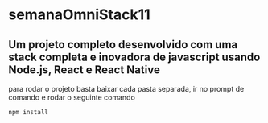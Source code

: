 # semanaOmniStack11

## Um projeto completo desenvolvido com uma stack completa e inovadora de javascript usando Node.js, React e React Native
para rodar o projeto basta baixar cada pasta separada, ir no prompt de comando e rodar o seguinte comando
``` 
npm install
```
